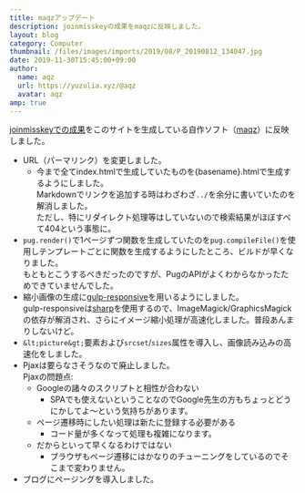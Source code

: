 ```yaml
---
title: maqzアップデート
description: joinmisskeyの成果をmaqzに反映しました。
layout: blog
category: Computer
thumbnail: /files/images/imports/2019/08/P_20190812_134047.jpg
date: 2019-11-30T15:45:00+09:00
author:
  name: aqz
  url: https://yuzulia.xyz/@aqz
  avatar: aqz
amp: true
---
```

[joinmisskeyでの成果](https://join.misskey.page/ja/blog/2019/11/23-1-about-jm)をこのサイトを生成している自作ソフト（[maqz](../maqz/)）に反映しました。

- URL（パーマリンク）を変更しました。
  * 今まで全てindex.htmlで生成していたものを{basename}.htmlで生成するようにしました。  
    Markdownでリンクを追加する時はわざわざ`../`を余分に書いていたのを解消しました。  
    ただし、特にリダイレクト処理等はしていないので検索結果がほぼすべて404という事態に。
- `pug.render()`で1ページずつ関数を生成していたのを`pug.compileFile()`を使用しテンプレートごとに関数を生成するようにしたところ、ビルドが早くなりました。  
  もともとこうするべきだったのですが、PugのAPIがよくわからなかったためできていませんでした。
- 縮小画像の生成に[gulp-responsive](https://www.npmjs.com/package/gulp-responsive)を用いるようにしました。  
  gulp-responsiveは[sharp](https://sharp.pixelplumbing.com/en/stable/)を使用するので、ImageMagick/GraphicsMagickの依存が解消され、さらにイメージ縮小処理が高速化しました。普段あんまりしないけど。
- `&lt;picture&gt;`要素および`srcset`/`sizes`属性を導入し、画像読み込みの高速化をしました。
- Pjaxは要らなさそうなので廃止しました。  
  Pjaxの問題点:
  * Googleの諸々のスクリプトと相性が合わない
    * SPAでも使えないということなのでGoogle先生の方もちょっとどうにかしてよ～という気持ちがあります。
  * ページ遷移時にしたい処理は新たに登録する必要がある
    * コード量が多くなって処理も複雑になります。
  * だからといって早くなるわけではない
    * ブラウザもページ遷移にはかなりのチューニングをしているのでそこまで変わりません。
- ブログにページングを導入しました。
